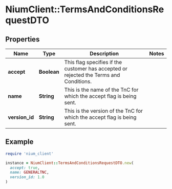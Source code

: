 # NiumClient::TermsAndConditionsRequestDTO

## Properties

| Name | Type | Description | Notes |
| ---- | ---- | ----------- | ----- |
| **accept** | **Boolean** | This flag specifies if the customer has accepted or rejected the Terms and Conditions. |  |
| **name** | **String** | This is the name of the TnC for which the accept flag is being sent. |  |
| **version_id** | **String** | This is the version of the TnC for which the accept flag is being sent. |  |

## Example

```ruby
require 'nium_client'

instance = NiumClient::TermsAndConditionsRequestDTO.new(
  accept: true,
  name: GENERALTNC,
  version_id: 1.0
)
```

